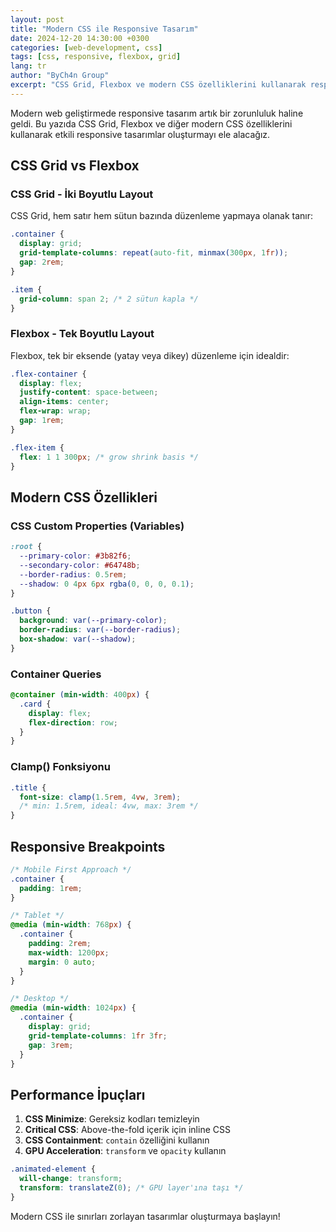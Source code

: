 ```yaml
---
layout: post
title: "Modern CSS ile Responsive Tasarım"
date: 2024-12-20 14:30:00 +0300
categories: [web-development, css]
tags: [css, responsive, flexbox, grid]
lang: tr
author: "ByCh4n Group"
excerpt: "CSS Grid, Flexbox ve modern CSS özelliklerini kullanarak responsive ve erişilebilir web tasarımları oluşturmayı öğrenin."
---
```


Modern web geliştirmede responsive tasarım artık bir zorunluluk haline geldi. Bu yazıda CSS Grid, Flexbox ve diğer modern CSS özelliklerini kullanarak etkili responsive tasarımlar oluşturmayı ele alacağız.

## CSS Grid vs Flexbox

### CSS Grid - İki Boyutlu Layout

CSS Grid, hem satır hem sütun bazında düzenleme yapmaya olanak tanır:

```css
.container {
  display: grid;
  grid-template-columns: repeat(auto-fit, minmax(300px, 1fr));
  gap: 2rem;
}

.item {
  grid-column: span 2; /* 2 sütun kapla */
}
```

### Flexbox - Tek Boyutlu Layout

Flexbox, tek bir eksende (yatay veya dikey) düzenleme için idealdir:

```css
.flex-container {
  display: flex;
  justify-content: space-between;
  align-items: center;
  flex-wrap: wrap;
  gap: 1rem;
}

.flex-item {
  flex: 1 1 300px; /* grow shrink basis */
}
```

## Modern CSS Özellikleri

### CSS Custom Properties (Variables)

```css
:root {
  --primary-color: #3b82f6;
  --secondary-color: #64748b;
  --border-radius: 0.5rem;
  --shadow: 0 4px 6px rgba(0, 0, 0, 0.1);
}

.button {
  background: var(--primary-color);
  border-radius: var(--border-radius);
  box-shadow: var(--shadow);
}
```

### Container Queries

```css
@container (min-width: 400px) {
  .card {
    display: flex;
    flex-direction: row;
  }
}
```

### Clamp() Fonksiyonu

```css
.title {
  font-size: clamp(1.5rem, 4vw, 3rem);
  /* min: 1.5rem, ideal: 4vw, max: 3rem */
}
```

## Responsive Breakpoints

```css
/* Mobile First Approach */
.container {
  padding: 1rem;
}

/* Tablet */
@media (min-width: 768px) {
  .container {
    padding: 2rem;
    max-width: 1200px;
    margin: 0 auto;
  }
}

/* Desktop */
@media (min-width: 1024px) {
  .container {
    display: grid;
    grid-template-columns: 1fr 3fr;
    gap: 3rem;
  }
}
```

## Performance İpuçları

1. **CSS Minimize**: Gereksiz kodları temizleyin
2. **Critical CSS**: Above-the-fold içerik için inline CSS
3. **CSS Containment**: `contain` özelliğini kullanın
4. **GPU Acceleration**: `transform` ve `opacity` kullanın

```css
.animated-element {
  will-change: transform;
  transform: translateZ(0); /* GPU layer'ına taşı */
}
```

Modern CSS ile sınırları zorlayan tasarımlar oluşturmaya başlayın!
